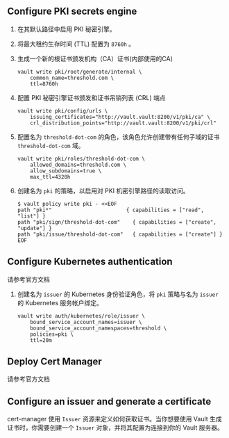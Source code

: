 ## Configure PKI secrets engine

1. 在其默认路径中启用 PKI 秘密引擎。

2. 将最大租约生存时间 (TTL) 配置为 `8760h` 。

3. 生成一个新的根证书颁发机构（CA）证书(内部使用的CA)

   ```
   vault write pki/root/generate/internal \
       common_name=threshold.com \
       ttl=8760h
   
   ```

4. 配置 PKI 秘密引擎证书颁发和证书吊销列表 (CRL) 端点

   ```
   vault write pki/config/urls \
       issuing_certificates="http://vault.vault:8200/v1/pki/ca" \
       crl_distribution_points="http://vault.vault:8200/v1/pki/crl"
   ```

5. 配置名为 `threshold-dot-com` 的角色，该角色允许创建带有任何子域的证书 `threshold-dot-com` 域。

   ```
   vault write pki/roles/threshold-dot-com \
       allowed_domains=threshold.com \
       allow_subdomains=true \
       max_ttl=4320h
   ```

6. 创建名为 `pki` 的策略，以启用对 PKI 机密引擎路径的读取访问。

   ```
   $ vault policy write pki - <<EOF
   path "pki*"                        { capabilities = ["read", "list"] }
   path "pki/sign/threshold-dot-com"    { capabilities = ["create", "update"] }
   path "pki/issue/threshold-dot-com"   { capabilities = ["create"] }
   EOF
   ```

## Configure Kubernetes authentication

请参考官方文档

1. 创建名为 `issuer` 的 Kubernetes 身份验证角色，将 `pki` 策略与名为 `issuer` 的 Kubernetes 服务帐户绑定。

   ```
   vault write auth/kubernetes/role/issuer \
       bound_service_account_names=issuer \
       bound_service_account_namespaces=threshold \
       policies=pki \
       ttl=20m
   ```

## Deploy Cert Manager

请参考官方文档

## Configure an issuer and generate a certificate

cert-manager 使用 `Issuer` 资源来定义如何获取证书。当你想要使用 Vault 生成证书时，你需要创建一个 `Issuer` 对象，并将其配置为连接到你的 Vault 服务器。

